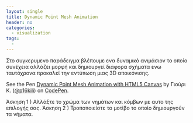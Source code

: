 ```yaml
---
layout: single
title: Dynamic Point Mesh Animation
header: no
categories:
  - visualization
tags:
  - 
---
```


 Στο συγκερυμενο παράδειγμα βλέπουμε ενα δυναμικό 
  ανιμάσιον το οποίο συνέχεια αλλάζει μορφή
  και δημιουργεί διάφορα σχήματα ενω ταυτόχρονα
  προκαλεί την εντύπωση μιας 3D αποικόνισης.

<p data-height="265" data-theme-id="0" data-slug-hash="mQxNYX" data-default-tab="js,result" data-user="p16kili" data-pen-title="Dynamic Point Mesh Animation with HTML5 Canvas" class="codepen">See the Pen <a href="https://codepen.io/p16kili/pen/mQxNYX/">Dynamic Point Mesh Animation with HTML5 Canvas</a> by Γιούρι Κ. (<a href="https://codepen.io/p16kili">@p16kili</a>) on <a href="https://codepen.io">CodePen</a>.</p>


Άσκηση 1 ) Αλλάξτε το χρώμα των νημάτων και κόμβων με αυτο της επιλογής σας.
Άσκηση 2 ) Τροποποιείστε το μοτίβο το οποίο δημιουργούν τα νήματα.

